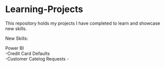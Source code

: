 # Learning-Projects
This repository holds my projects I have completed to learn and showcase new skills.

New Skills:                                                                                                                                                                       

   Power BI                                                                                                                                                                         
      -Credit Card Defaults                                                                                                                                                        
      -Customer Catelog Requests
      -
